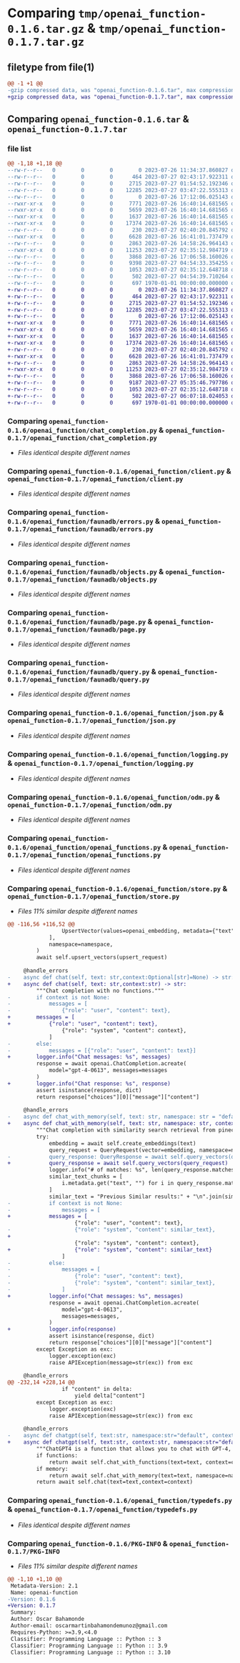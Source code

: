 # Comparing `tmp/openai_function-0.1.6.tar.gz` & `tmp/openai_function-0.1.7.tar.gz`

## filetype from file(1)

```diff
@@ -1 +1 @@
-gzip compressed data, was "openai_function-0.1.6.tar", max compression
+gzip compressed data, was "openai_function-0.1.7.tar", max compression
```

## Comparing `openai_function-0.1.6.tar` & `openai_function-0.1.7.tar`

### file list

```diff
@@ -1,18 +1,18 @@
--rw-r--r--   0        0        0        0 2023-07-26 11:34:37.860827 openai_function-0.1.6/README.md
--rw-r--r--   0        0        0      464 2023-07-27 02:43:17.922311 openai_function-0.1.6/openai_function/__init__.py
--rw-r--r--   0        0        0     2715 2023-07-27 01:54:52.192346 openai_function-0.1.6/openai_function/chat_completion.py
--rw-r--r--   0        0        0    12285 2023-07-27 03:47:22.555313 openai_function-0.1.6/openai_function/client.py
--rw-r--r--   0        0        0        0 2023-07-26 17:12:06.025143 openai_function-0.1.6/openai_function/faunadb/__init__.py
--rwxr-xr-x   0        0        0     7771 2023-07-26 16:40:14.681565 openai_function-0.1.6/openai_function/faunadb/errors.py
--rwxr-xr-x   0        0        0     5659 2023-07-26 16:40:14.681565 openai_function-0.1.6/openai_function/faunadb/objects.py
--rwxr-xr-x   0        0        0     1637 2023-07-26 16:40:14.681565 openai_function-0.1.6/openai_function/faunadb/page.py
--rwxr-xr-x   0        0        0    17374 2023-07-26 16:40:14.681565 openai_function-0.1.6/openai_function/faunadb/query.py
--rw-r--r--   0        0        0      230 2023-07-27 02:40:20.845792 openai_function-0.1.6/openai_function/fields.py
--rwxr-xr-x   0        0        0     6628 2023-07-26 16:41:01.737479 openai_function-0.1.6/openai_function/json.py
--rw-r--r--   0        0        0     2863 2023-07-26 14:58:26.964143 openai_function-0.1.6/openai_function/logging.py
--rwxr-xr-x   0        0        0    11253 2023-07-27 02:35:12.984719 openai_function-0.1.6/openai_function/odm.py
--rw-r--r--   0        0        0     3868 2023-07-26 17:06:58.160026 openai_function-0.1.6/openai_function/openai_functions.py
--rw-r--r--   0        0        0     9398 2023-07-27 04:54:33.354255 openai_function-0.1.6/openai_function/store.py
--rw-r--r--   0        0        0     1053 2023-07-27 02:35:12.648718 openai_function-0.1.6/openai_function/typedefs.py
--rw-r--r--   0        0        0      502 2023-07-27 04:54:39.710264 openai_function-0.1.6/pyproject.toml
--rw-r--r--   0        0        0      697 1970-01-01 00:00:00.000000 openai_function-0.1.6/PKG-INFO
+-rw-r--r--   0        0        0        0 2023-07-26 11:34:37.860827 openai_function-0.1.7/README.md
+-rw-r--r--   0        0        0      464 2023-07-27 02:43:17.922311 openai_function-0.1.7/openai_function/__init__.py
+-rw-r--r--   0        0        0     2715 2023-07-27 01:54:52.192346 openai_function-0.1.7/openai_function/chat_completion.py
+-rw-r--r--   0        0        0    12285 2023-07-27 03:47:22.555313 openai_function-0.1.7/openai_function/client.py
+-rw-r--r--   0        0        0        0 2023-07-26 17:12:06.025143 openai_function-0.1.7/openai_function/faunadb/__init__.py
+-rwxr-xr-x   0        0        0     7771 2023-07-26 16:40:14.681565 openai_function-0.1.7/openai_function/faunadb/errors.py
+-rwxr-xr-x   0        0        0     5659 2023-07-26 16:40:14.681565 openai_function-0.1.7/openai_function/faunadb/objects.py
+-rwxr-xr-x   0        0        0     1637 2023-07-26 16:40:14.681565 openai_function-0.1.7/openai_function/faunadb/page.py
+-rwxr-xr-x   0        0        0    17374 2023-07-26 16:40:14.681565 openai_function-0.1.7/openai_function/faunadb/query.py
+-rw-r--r--   0        0        0      230 2023-07-27 02:40:20.845792 openai_function-0.1.7/openai_function/fields.py
+-rwxr-xr-x   0        0        0     6628 2023-07-26 16:41:01.737479 openai_function-0.1.7/openai_function/json.py
+-rw-r--r--   0        0        0     2863 2023-07-26 14:58:26.964143 openai_function-0.1.7/openai_function/logging.py
+-rwxr-xr-x   0        0        0    11253 2023-07-27 02:35:12.984719 openai_function-0.1.7/openai_function/odm.py
+-rw-r--r--   0        0        0     3868 2023-07-26 17:06:58.160026 openai_function-0.1.7/openai_function/openai_functions.py
+-rw-r--r--   0        0        0     9187 2023-07-27 05:35:46.797786 openai_function-0.1.7/openai_function/store.py
+-rw-r--r--   0        0        0     1053 2023-07-27 02:35:12.648718 openai_function-0.1.7/openai_function/typedefs.py
+-rw-r--r--   0        0        0      502 2023-07-27 06:07:18.024053 openai_function-0.1.7/pyproject.toml
+-rw-r--r--   0        0        0      697 1970-01-01 00:00:00.000000 openai_function-0.1.7/PKG-INFO
```

### Comparing `openai_function-0.1.6/openai_function/chat_completion.py` & `openai_function-0.1.7/openai_function/chat_completion.py`

 * *Files identical despite different names*

### Comparing `openai_function-0.1.6/openai_function/client.py` & `openai_function-0.1.7/openai_function/client.py`

 * *Files identical despite different names*

### Comparing `openai_function-0.1.6/openai_function/faunadb/errors.py` & `openai_function-0.1.7/openai_function/faunadb/errors.py`

 * *Files identical despite different names*

### Comparing `openai_function-0.1.6/openai_function/faunadb/objects.py` & `openai_function-0.1.7/openai_function/faunadb/objects.py`

 * *Files identical despite different names*

### Comparing `openai_function-0.1.6/openai_function/faunadb/page.py` & `openai_function-0.1.7/openai_function/faunadb/page.py`

 * *Files identical despite different names*

### Comparing `openai_function-0.1.6/openai_function/faunadb/query.py` & `openai_function-0.1.7/openai_function/faunadb/query.py`

 * *Files identical despite different names*

### Comparing `openai_function-0.1.6/openai_function/json.py` & `openai_function-0.1.7/openai_function/json.py`

 * *Files identical despite different names*

### Comparing `openai_function-0.1.6/openai_function/logging.py` & `openai_function-0.1.7/openai_function/logging.py`

 * *Files identical despite different names*

### Comparing `openai_function-0.1.6/openai_function/odm.py` & `openai_function-0.1.7/openai_function/odm.py`

 * *Files identical despite different names*

### Comparing `openai_function-0.1.6/openai_function/openai_functions.py` & `openai_function-0.1.7/openai_function/openai_functions.py`

 * *Files identical despite different names*

### Comparing `openai_function-0.1.6/openai_function/store.py` & `openai_function-0.1.7/openai_function/store.py`

 * *Files 11% similar despite different names*

```diff
@@ -116,56 +116,52 @@
                 UpsertVector(values=openai_embedding, metadata={"text": text}),
             ],
             namespace=namespace,
         )
         await self.upsert_vectors(upsert_request)
 
     @handle_errors
-    async def chat(self, text: str,context:Optional[str]=None) -> str:
+    async def chat(self, text: str,context:str) -> str:
         """Chat completion with no functions."""
-        if context is not None:
-            messages = [
-                {"role": "user", "content": text},
+        messages = [
+            {"role": "user", "content": text},
                 {"role": "system", "content": context},
             ]
-        else:
-            messages = [{"role": "user", "content": text}]
+        logger.info("Chat messages: %s", messages)
         response = await openai.ChatCompletion.acreate(
             model="gpt-4-0613", messages=messages
         )
+        logger.info("Chat response: %s", response)
         assert isinstance(response, dict)
         return response["choices"][0]["message"]["content"]
 
     @handle_errors
-    async def chat_with_memory(self, text: str, namespace: str = "default", context:Optional[str]=None) -> str:
+    async def chat_with_memory(self, text: str, namespace: str, context:str) -> str:
         """Chat completion with similarity search retrieval from pinecone"""
         try:
             embedding = await self.create_embeddings(text)
             query_request = QueryRequest(vector=embedding, namespace=namespace)
-            query_response: QueryResponse = await self.query_vectors(query_request)
+            query_response = await self.query_vectors(query_request)
             logger.info("# of matches: %s", len(query_response.matches))  # type: ignore
             similar_text_chunks = [
                 i.metadata.get("text", "") for i in query_response.matches
             ]
             similar_text = "Previous Similar results:" + "\n".join(similar_text_chunks)
-            if context is not None:
-                messages = [
+            messages = [
                     {"role": "user", "content": text},
-                    {"role": "system", "content": similar_text},
+        
                     {"role": "system", "content": context},
+                    {"role": "system", "content": similar_text}
                 ]
-            else:
-                messages = [
-                    {"role": "user", "content": text},
-                    {"role": "system", "content": similar_text},
-                ]
+            logger.info("Chat messages: %s", messages)
             response = await openai.ChatCompletion.acreate(
                 model="gpt-4-0613",
                 messages=messages,
             )
+            logger.info(response)
             assert isinstance(response, dict)
             return response["choices"][0]["message"]["content"]
         except Exception as exc:
             logger.exception(exc)
             raise APIException(message=str(exc)) from exc
 
     @handle_errors
@@ -232,14 +228,14 @@
                 if "content" in delta:
                     yield delta["content"]
         except Exception as exc:
             logger.exception(exc)
             raise APIException(message=str(exc)) from exc
         
     @handle_errors    
-    async def chatgpt(self, text:str, namespace:str="default", context:Optional[str]=None, memory:bool=False, functions:bool=False):
+    async def chatgpt(self, text:str, context:str, namespace:str="default", memory:bool=False, functions:bool=False):
         """ChatGPT4 is a function that allows you to chat with GPT-4, with the option of using memory or functions."""
         if functions:
             return await self.chat_with_functions(text=text, context=context)
         if memory:
             return await self.chat_with_memory(text=text, namespace=namespace, context=context)
         return await self.chat(text=text,context=context)
```

### Comparing `openai_function-0.1.6/openai_function/typedefs.py` & `openai_function-0.1.7/openai_function/typedefs.py`

 * *Files identical despite different names*

### Comparing `openai_function-0.1.6/PKG-INFO` & `openai_function-0.1.7/PKG-INFO`

 * *Files 11% similar despite different names*

```diff
@@ -1,10 +1,10 @@
 Metadata-Version: 2.1
 Name: openai-function
-Version: 0.1.6
+Version: 0.1.7
 Summary: 
 Author: Oscar Bahamonde
 Author-email: oscarmartinbahamondemunoz@gmail.com
 Requires-Python: >=3.9,<4.0
 Classifier: Programming Language :: Python :: 3
 Classifier: Programming Language :: Python :: 3.9
 Classifier: Programming Language :: Python :: 3.10
```


